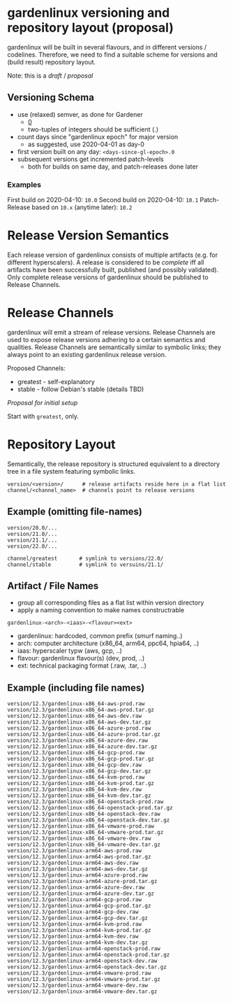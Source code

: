 # gardenlinux versioning and repository layout (proposal)

gardenlinux will be built in several flavours, and in different versions / codelines. Therefore, we
need to find a suitable scheme for versions and (build result) repository layout.

Note: this is a _draft_ / _proposal_

## Versioning Schema

- use (relaxed) semver, as done for Gardener
  - [0](https://github.com/gardener/cc-utils/blob/master/version.py#L40)
  - two-tuples of integers should be sufficient (<major>.<patch>)
- count days since "gardenlinux epoch" for major version
  - as suggested, use 2020-04-01 as day-0
- first version built on any day: `<days-since-gl-epoch>.0`
- subsequent versions get incremented patch-levels
  - both for builds on same day, and patch-releases done later

### Examples

First build on 2020-04-10: `10.0`
Second build on 2020-04-10: `10.1`
Patch-Release based on `10.x` (anytime later): `10.2`


# Release Version Semantics

Each release version of gardenlinux consists of multiple artifacts (e.g. for different hyperscalers).
A release is considered to be _complete_ iff all artifacts have been successfully built, published
(and possibly validated). Only complete release versions of gardenlinux should be published to
Release Channels.

# Release Channels

gardenlinux will emit a stream of release versions. Release Channels are used to expose release
versions adhering to a certain semantics and qualities. Release Channels are semantically similar
to symbolic links; they always point to an existing gardenlinux release version.

Proposed Channels:

- greatest - self-explanatory
- stable   - follow Debian's stable (details TBD)

*Proposal for initial setup*

Start with `greatest`, only.

# Repository Layout

Semantically, the release repository is structured equivalent to a directory tree in a file system
featuring symbolic links.

```
version/<version>/      # release artifacts reside here in a flat list
channel/<channel_name>  # channels point to release versions
```

## Example (omitting file-names)

```
version/20.0/...
version/21.0/...
version/21.1/...
version/22.0/...

channel/greatest       # symlink to versions/22.0/
channel/stable         # symlink to versuins/21.1/
```

## Artifact / File Names

- group all corresponding files as a flat list within version directory
- apply a naming convention to make names constructrable

`gardenlinux-<arch>-<iaas>-<flavour><ext>`

- gardenlinux: hardcoded, common prefix (smurf naming..)
- arch: computer architecture (x86_64, arm64, ppc64, hpia64, ..)
- iaas: hyperscaler typw (aws, gcp, ..)
- flavour: gardenlinux flavour(s) (dev, prod, ..)
- ext: technical packaging format (.raw, .tar, ..)


## Example (including file names)

```
version/12.3/gardenlinux-x86_64-aws-prod.raw
version/12.3/gardenlinux-x86_64-aws-prod.tar.gz
version/12.3/gardenlinux-x86_64-aws-dev.raw
version/12.3/gardenlinux-x86_64-aws-dev.tar.gz
version/12.3/gardenlinux-x86_64-azure-prod.raw
version/12.3/gardenlinux-x86_64-azure-prod.tar.gz
version/12.3/gardenlinux-x86_64-azure-dev.raw
version/12.3/gardenlinux-x86_64-azure-dev.tar.gz
version/12.3/gardenlinux-x86_64-gcp-prod.raw
version/12.3/gardenlinux-x86_64-gcp-prod.tar.gz
version/12.3/gardenlinux-x86_64-gcp-dev.raw
version/12.3/gardenlinux-x86_64-gcp-dev.tar.gz
version/12.3/gardenlinux-x86_64-kvm-prod.raw
version/12.3/gardenlinux-x86_64-kvm-prod.tar.gz
version/12.3/gardenlinux-x86_64-kvm-dev.raw
version/12.3/gardenlinux-x86_64-kvm-dev.tar.gz
version/12.3/gardenlinux-x86_64-openstack-prod.raw
version/12.3/gardenlinux-x86_64-openstack-prod.tar.gz
version/12.3/gardenlinux-x86_64-openstack-dev.raw
version/12.3/gardenlinux-x86_64-openstack-dev.tar.gz
version/12.3/gardenlinux-x86_64-vmware-prod.raw
version/12.3/gardenlinux-x86_64-vmware-prod.tar.gz
version/12.3/gardenlinux-x86_64-vmware-dev.raw
version/12.3/gardenlinux-x86_64-vmware-dev.tar.gz
version/12.3/gardenlinux-arm64-aws-prod.raw
version/12.3/gardenlinux-arm64-aws-prod.tar.gz
version/12.3/gardenlinux-arm64-aws-dev.raw
version/12.3/gardenlinux-arm64-aws-dev.tar.gz
version/12.3/gardenlinux-arm64-azure-prod.raw
version/12.3/gardenlinux-arm64-azure-prod.tar.gz
version/12.3/gardenlinux-arm64-azure-dev.raw
version/12.3/gardenlinux-arm64-azure-dev.tar.gz
version/12.3/gardenlinux-arm64-gcp-prod.raw
version/12.3/gardenlinux-arm64-gcp-prod.tar.gz
version/12.3/gardenlinux-arm64-gcp-dev.raw
version/12.3/gardenlinux-arm64-gcp-dev.tar.gz
version/12.3/gardenlinux-arm64-kvm-prod.raw
version/12.3/gardenlinux-arm64-kvm-prod.tar.gz
version/12.3/gardenlinux-arm64-kvm-dev.raw
version/12.3/gardenlinux-arm64-kvm-dev.tar.gz
version/12.3/gardenlinux-arm64-openstack-prod.raw
version/12.3/gardenlinux-arm64-openstack-prod.tar.gz
version/12.3/gardenlinux-arm64-openstack-dev.raw
version/12.3/gardenlinux-arm64-openstack-dev.tar.gz
version/12.3/gardenlinux-arm64-vmware-prod.raw
version/12.3/gardenlinux-arm64-vmware-prod.tar.gz
version/12.3/gardenlinux-arm64-vmware-dev.raw
version/12.3/gardenlinux-arm64-vmware-dev.tar.gz
```
